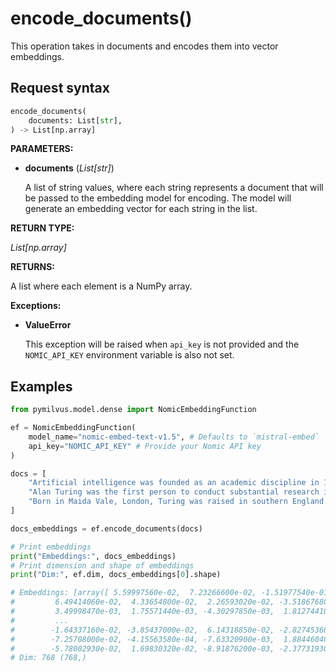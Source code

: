 # encode_documents()

This operation takes in documents and encodes them into vector embeddings.

## Request syntax

```python
encode_documents(
    documents: List[str], 
) -> List[np.array]
```

**PARAMETERS:**

- **documents** (*List[str]*)

    A list of string values, where each string represents a document that will be passed to the embedding model for encoding. The model will generate an embedding vector for each string in the list.

**RETURN TYPE:**

*List[np.array]*

**RETURNS:**

A list where each element is a NumPy array.

**Exceptions:**

- **ValueError**

  This exception will be raised when `api_key` is not provided and the `NOMIC_API_KEY` environment variable is also not set.

## Examples

```python
from pymilvus.model.dense import NomicEmbeddingFunction

ef = NomicEmbeddingFunction(
    model_name="nomic-embed-text-v1.5", # Defaults to `mistral-embed`
    api_key="NOMIC_API_KEY" # Provide your Nomic API key
)

docs = [
    "Artificial intelligence was founded as an academic discipline in 1956.",
    "Alan Turing was the first person to conduct substantial research in AI.",
    "Born in Maida Vale, London, Turing was raised in southern England.",
]

docs_embeddings = ef.encode_documents(docs)

# Print embeddings
print("Embeddings:", docs_embeddings)
# Print dimension and shape of embeddings
print("Dim:", ef.dim, docs_embeddings[0].shape)

# Embeddings: [array([ 5.59997560e-02,  7.23266600e-02, -1.51977540e-01, -4.53491200e-02,
#         6.49414060e-02,  4.33654800e-02,  2.26593020e-02, -3.51867680e-02,
#         3.49998470e-03,  1.75571440e-03, -4.30297850e-03,  1.81274410e-02,
#         ...
#        -1.64337160e-02, -3.85437000e-02,  6.14318850e-02, -2.82745360e-02,
#        -7.25708000e-02, -4.15563580e-04, -7.63320900e-03,  1.88446040e-02,
#        -5.78002930e-02,  1.69830320e-02, -8.91876200e-03, -2.37731930e-02])]
# Dim: 768 (768,)
```

